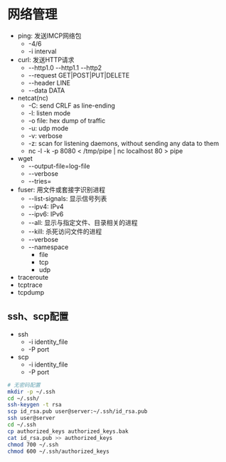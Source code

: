 # 网络管理
- ping: 发送IMCP网络包
  - -4/6
  - -i interval
- curl: 发送HTTP请求
  - --http1.0 --http1.1 --http2
  - --request GET|POST|PUT|DELETE
  - --header LINE
  - --data DATA
- netcat(nc)
  - -C: send CRLF as line-ending
  - -l: listen mode
  - -o file: hex dump of traffic
  - -u: udp mode
  - -v: verbose
  - -z: scan for listening daemons, without sending any data to them
  - nc -l -k -p 8080 < /tmp/pipe | nc localhost 80 > pipe
- wget
  - --output-file=log-file
  - --verbose
  - --tries=<N>
- fuser: 用文件或套接字识别进程
  - --list-signals: 显示信号列表
  - --ipv4: IPv4
  - --ipv6: IPv6
  - --all: 显示与指定文件、目录相关的进程
  - --kill: 杀死访问文件的进程
  - --verbose
  - --namespace
      - file
      - tcp
      - udp
- traceroute
- tcptrace
- tcpdump
## ssh、scp配置
- ssh 
  - -i identity_file
  - -P port
- scp
  - -i identity_file
  - -P port
```bash
# 无密码配置
mkdir -p ~/.ssh
cd ~/.ssh/
ssh-keygen -t rsa
scp id_rsa.pub user@server:~/.ssh/id_rsa.pub
ssh user@server
cd ~/.ssh
cp authorized_keys authorized_keys.bak
cat id_rsa.pub >> authorized_keys
chmod 700 ~/.ssh
chmod 600 ~/.ssh/authorized_keys
```
